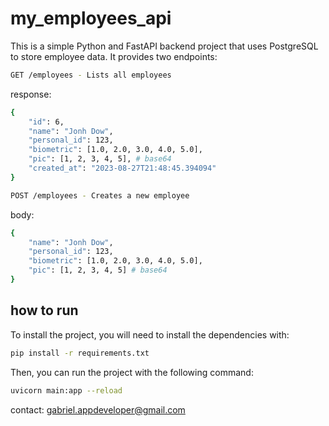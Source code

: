 # my_employees_api

This is a simple Python and FastAPI backend project that uses PostgreSQL to store employee data. It provides two endpoints:


```sh
GET /employees - Lists all employees
```
response:
```sh
{
	"id": 6,
	"name": "Jonh Dow",
	"personal_id": 123,
	"biometric": [1.0, 2.0, 3.0, 4.0, 5.0],
	"pic": [1, 2, 3, 4, 5], # base64
	"created_at": "2023-08-27T21:48:45.394094"
}
```


```sh
POST /employees - Creates a new employee
```

body:
```sh
{
	"name": "Jonh Dow",
	"personal_id": 123,
	"biometric": [1.0, 2.0, 3.0, 4.0, 5.0],
	"pic": [1, 2, 3, 4, 5] # base64
}
```

## how to run
To install the project, you will need to install the dependencies with:
```sh
pip install -r requirements.txt
```

Then, you can run the project with the following command:
```sh
uvicorn main:app --reload
```

contact: gabriel.appdeveloper@gmail.com

